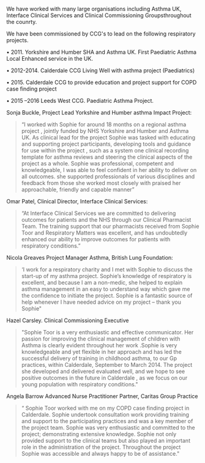 We have worked with many large organisations including Asthma UK, Interface Clinical Services and Clinical Commissioning Groupsthroughout the counrty.

We have been commissioned by CCG's to lead on the following respiratory projects.

•	2011. Yorkshire and Humber SHA and Asthma UK. First Paediatric Asthma Local Enhanced service in the UK.

•	2012-2014. Calderdale CCG Living Well with asthma project (Paediatrics)

•	2015. Calderdale CCG to provide education and project support for COPD case finding project

•	2015 –2016  Leeds West CCG. Paediatric Asthma Project.


Sonja Buckle, Project Lead Yorkshire and Humber asthma Impact Project:

> “I worked with Sophie for around 18 months on a regional asthma project , jointly funded by NHS Yorkshire and Humber and Asthma UK. As clinical lead for the project Sophie was tasked with educating and supporting project participants, developing tools and guidance for use within the project , such as a system one clinical recording template for asthma reviews and steering the clinical aspects of the project as a whole. Sophie was professional, competent and knowledgeable, I was able to feel confident in her ability to deliver on all outcomes. she supported professionals of various disciplines and feedback from those she worked most closely with praised her approachable, friendly and capable manner”

Omar Patel, Clinical Director, Interface Clinical Services:

> “At Interface Clinical Services we are committed to delivering outcomes for patients and the NHS through our Clinical Pharmacist Team. The training support that our pharmacists received from Sophie Toor and Respiratory Matters was excellent, and has undoubtedly enhanced our ability to improve outcomes for patients with respiratory conditions.”

Nicola Greaves Project Manager Asthma, British Lung Foundation:

>‘I work for a respiratory charity and I met with Sophie to discuss the start-up of my asthma project. Sophie’s knowledge of respiratory is excellent, and because I am a non-medic, she helped to explain asthma management in an easy to understand way which gave me the confidence to initiate the project. Sophie is a fantastic source of help whenever I have needed advice on my project – thank you Sophie"

Hazel Carsley. Clinical Commissioning Executive

>"Sophie Toor is a very enthusiastic and effective communicator. Her passion for improving the clinical management of children with Asthma is clearly evident throughout her work .Sophie is very knowledgeable and yet flexible in her approach and  has led  the successful delivery of training in childhood asthma, to our  Gp practices, within Calderdale, September to March 2014. The project she developed and delivered evaluated well, and we hope to see positive outcomes in the future in Calderdale , as we focus  on  our young population with respiratory conditions."

Angela Barrow Advanced Nurse Practitioner Partner, Caritas Group Practice

> “ Sophie Toor worked with me on my COPD case finding project in Calderdale. Sophie undertook consultation work providing training and support to the participating practices and was a key member of the project team. Sophie was very enthusiastic and committed to the project; demonstrating extensive knowledge. Sophie not only provided support to the clinical teams but also played an important role in the administration of the project.  Throughout the project Sophie was accessible and always happy to be of assistance."

